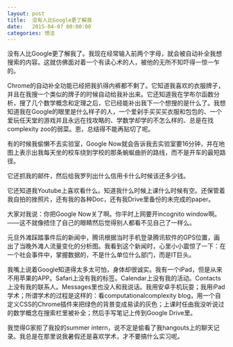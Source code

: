 ```yaml
---
layout: post
title:  没有人比Google更了解我
date:   2015-04-07 00:00:00
categories: 想法
---
```


没有人比Google更了解我了。我现在经常输入前两个字母，就会被自动补全我想搜索的内容。这就仿佛面对着一个有读心术的人，被他的无所不知吓得一惊一乍的。

Chrome的自动补全功能已经把我扒得内裤都不剩了。它知道我喜欢的衣服牌子，并且在我搜一个类似的牌子的时候自动给我补出来。它还知道我在学布尔函数分析，搜了几个数学概念和定理之后，它已经能补出我下一个想搜的是什么了。我想知道我在Google的眼里是什么样子的人，一个爱剁手买买买衣服和包包的、一个爱玩任天堂的游戏并且永远在找攻略的、学数学却学的不怎么样的、总是在找complexity zoo的弱菜。恩，总结得不能再贴切了呢。

有的时候我偷懒不去实验室，Google Now就会告诉我去实验室要16分钟，并在地图上表示出我每天坐的校车绕到学校的那条蜿蜒曲折的路线，而不是开车的最短路径。

它还抓我的邮件，然后给我罗列出什么信用卡什么时候该还多少钱。

它还知道我Youtube上喜欢看什么。知道我什么时候上课什么时候有空。还保管着我自拍的挫照片，还有我的各种Doc，还有我Drive里备份的未完成的paper。

大家对我说：你把Google Now关了啊。你平时上网要开incognito window啊。——这不就像捂住了自己的眼睛然后觉得别人都看不见自己了一样么。

元旦外滩踩踏事件后的新闻中，腾讯根据当时手机登录腾讯软件的GPS位置，画出了当晚外滩人流量变化的分析图。我看到这个新闻时，心里小小震惊了一下：在一个社会事件中，掌握数据的，不是什么单位什么部门，而是IT巨头。

我嘴上说着Google知道得太多太可怕，身体却很诚实。我有一个iPad，但是从来不用苹果的APP。Safari上没有我的标签。Calendar上没有我的活动。Contacts上没有我的联系人。Messages里也没人和我说话。我用安卓手机玩耍；我用iPad学术；所谓学术的过程是这样的：看computationalcomplexity blog，用一个自定义CSS的Chrome插件来把绿色的背景变成易读的灰色；上课时任由我没听说过的数学概念在搜索栏里被补全；然后手写笔记上传到Google Drive里。

我觉得G家拒了我投的summer intern，说不定是偷看了我hangouts上的聊天记录。我总是在那里说我暑假还是喜欢学术，才不要搞什么实习呢。
